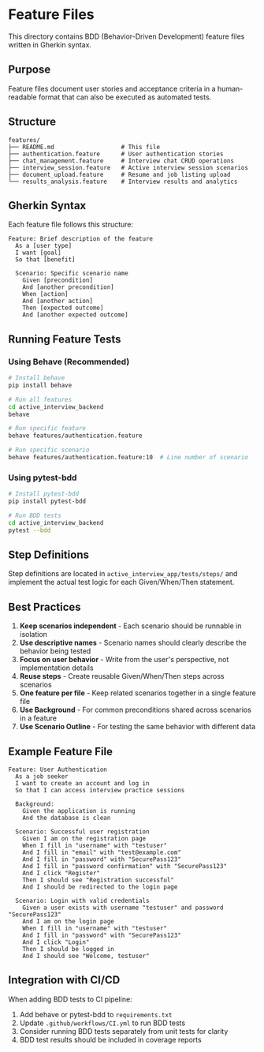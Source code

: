 # Feature Files

This directory contains BDD (Behavior-Driven Development) feature files written in Gherkin syntax.

## Purpose

Feature files document user stories and acceptance criteria in a human-readable format that can also be executed as automated tests.

## Structure

```
features/
├── README.md                   # This file
├── authentication.feature      # User authentication stories
├── chat_management.feature     # Interview chat CRUD operations
├── interview_session.feature   # Active interview session scenarios
├── document_upload.feature     # Resume and job listing upload
└── results_analysis.feature    # Interview results and analytics
```

## Gherkin Syntax

Each feature file follows this structure:

```gherkin
Feature: Brief description of the feature
  As a [user type]
  I want [goal]
  So that [benefit]

  Scenario: Specific scenario name
    Given [precondition]
    And [another precondition]
    When [action]
    And [another action]
    Then [expected outcome]
    And [another expected outcome]
```

## Running Feature Tests

### Using Behave (Recommended)

```bash
# Install behave
pip install behave

# Run all features
cd active_interview_backend
behave

# Run specific feature
behave features/authentication.feature

# Run specific scenario
behave features/authentication.feature:10  # Line number of scenario
```

### Using pytest-bdd

```bash
# Install pytest-bdd
pip install pytest-bdd

# Run BDD tests
cd active_interview_backend
pytest --bdd
```

## Step Definitions

Step definitions are located in `active_interview_app/tests/steps/` and implement the actual test logic for each Given/When/Then statement.

## Best Practices

1. **Keep scenarios independent** - Each scenario should be runnable in isolation
2. **Use descriptive names** - Scenario names should clearly describe the behavior being tested
3. **Focus on user behavior** - Write from the user's perspective, not implementation details
4. **Reuse steps** - Create reusable Given/When/Then steps across scenarios
5. **One feature per file** - Keep related scenarios together in a single feature file
6. **Use Background** - For common preconditions shared across scenarios in a feature
7. **Use Scenario Outline** - For testing the same behavior with different data

## Example Feature File

```gherkin
Feature: User Authentication
  As a job seeker
  I want to create an account and log in
  So that I can access interview practice sessions

  Background:
    Given the application is running
    And the database is clean

  Scenario: Successful user registration
    Given I am on the registration page
    When I fill in "username" with "testuser"
    And I fill in "email" with "test@example.com"
    And I fill in "password" with "SecurePass123"
    And I fill in "password confirmation" with "SecurePass123"
    And I click "Register"
    Then I should see "Registration successful"
    And I should be redirected to the login page

  Scenario: Login with valid credentials
    Given a user exists with username "testuser" and password "SecurePass123"
    And I am on the login page
    When I fill in "username" with "testuser"
    And I fill in "password" with "SecurePass123"
    And I click "Login"
    Then I should be logged in
    And I should see "Welcome, testuser"
```

## Integration with CI/CD

When adding BDD tests to CI pipeline:
1. Add behave or pytest-bdd to `requirements.txt`
2. Update `.github/workflows/CI.yml` to run BDD tests
3. Consider running BDD tests separately from unit tests for clarity
4. BDD test results should be included in coverage reports
